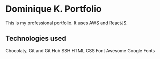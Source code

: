 # Dominique K. Portfolio

This is my professional portfolio. It uses AWS and ReactJS.

## Technologies used

Chocolaty,
Git and Git Hub
SSH
HTML
CSS
Font Awesome
Google Fonts
